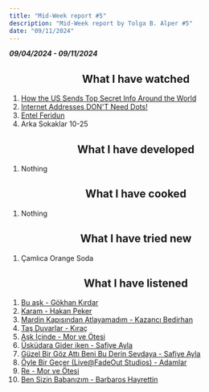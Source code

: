 ```yaml
---
title: "Mid-Week report #5"
description: "Mid-Week report by Tolga B. Alper #5"
date: "09/11/2024"
---
```


*__09/04/2024 - 09/11/2024__*

## <center> What I have watched </center>

1. [How the US Sends Top Secret Info Around the World](https://youtu.be/dR1tXWJNGv4?si=5TON-mIc2Kx2o1Kq)
2. [Internet Addresses DON'T Need Dots!](https://youtu.be/-rPQXbaUjho?si=GtQkZlMVvjxgzXc2)
3. [Entel Feridun](https://youtu.be/k9Y9-xueg5M?si=w6EtjyqXXAYruxt2)
4.  Arka Sokaklar 10-25

## <center> What I have developed </center>

1. Nothing

## <center> What I have cooked </center>

1. Nothing

## <center> What I have tried new </center>

1. Çamlıca Orange Soda

## <center> What I have listened </center>

1. [Bu aşk - Gökhan Kırdar](https://open.spotify.com/track/2W8V4pkzcAYl4mNrM6OuF6?si=TDXmxdgxR1ywcJGMTYu0mg)
2. [Karam - Hakan Peker](https://open.spotify.com/track/52stTfJTry7xOd6pLXrfXm?si=hd5jQpXTTnaHuKC7arZGjg)
3. [Mardin Kapısından Atlayamadım - Kazancı Bedirhan](https://open.spotify.com/track/6XycYLbXK7ShMa7kfwJkMI?si=MYnwpVg2TRmpvCqoR2PVpg)
4. [Taş Duvarlar - Kıraç](https://open.spotify.com/track/6lcpbfJjtJqQa5mICfLnw9?si=eKuLh5QYTLmRm1pPqPT3qA)
5. [Aşk İçinde - Mor ve Ötesi](https://open.spotify.com/track/5O3zj7zm9PtGH6KS4qGJRQ?si=Blw4yjaiRYiNUOkvgoBq8g)
6. [Üsküdara Gider iken - Safiye Ayla](https://open.spotify.com/track/6hl3x0tDAHnkiW5EpYVGwA?si=ASaOsFz6Q3KxSXfi1yhVyA)
7. [Güzel Bir Göz Attı Beni Bu Derin Sevdaya - Safiye Ayla](https://open.spotify.com/track/4wlBwaa3sldC41eNzTk9Hd?si=T4c_9GkLQXWN7YK-Lqf4nA)
8. [Öyle Bir Geçer (Live@FadeOut Studios) - Adamlar](https://open.spotify.com/track/5lujv0qP9CMNSNAGmMaRZk?si=bRmleZOQSHKsGLCBJbup0A)
9. [Re - Mor ve Ötesi](https://open.spotify.com/track/08aV6QNL1GtSDTplVs4pFf?si=H1cKT1tsQCyI9QNlvc3Aeg)
10. [Ben Sizin Babanızım - Barbaros Hayrettin](https://open.spotify.com/track/2jUwFeaTjaj1NXF11GCS1r?si=HfzYUBSLRsmWbg0Tu0d8WQ)
